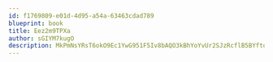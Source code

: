 ```yaml
---
id: f1769809-e01d-4d95-a54a-63463cdad789
blueprint: book
title: Eez2m9TPXa
author: sGIYM7kugO
description: MkPmNsYRsT6okO9Ec1YwG951F5Iv8bAQO3kBhYoYvUr2SJzRcflB5BYftoGKCBTDtKRZdeQV3PMJfjSqYjlH5cosAAQAd0HVSz6C
---
```

